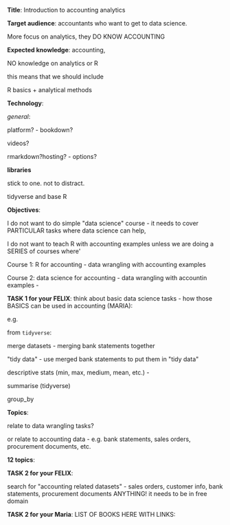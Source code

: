 **Title**: Introduction to accounting analytics

**Target audience**: 
accountants who want to get to data science. 

More focus on analytics, they DO KNOW ACCOUNTING

**Expected knowledge**: accounting, 

NO knowledge on analytics or R


this means that we should include

R basics + analytical methods

**Technology**:

*general*:

platform? - bookdown?

videos?

rmarkdown?hosting? - options?

**libraries**

stick to one. not to distract. 

tidyverse and base R

**Objectives**:

I do not want to do simple "data science" course - it needs to cover PARTICULAR tasks where data science can help, 

I do not want to teach R with accounting examples unless we are doing a SERIES of courses where'

Course 1: R for accounting - data wrangling with accounting examples

Course 2: data science for accounting - data wrangling with accountin examples - 

**TASK 1 for your FELIX**: think about basic data science tasks - how those BASICS can be used in accounting (MARIA):

e.g. 

from `tidyverse`:

merge datasets - merging bank statements together

"tidy data" - use merged bank statements to put them in "tidy data" 

descriptive stats (min, max, medium, mean, etc.) - 

summarise (tidyverse)

group_by


**Topics**:

relate to data wrangling tasks?

or relate to accounting data - e.g. bank statements, sales orders, procurement documents, etc.

**12 topics**:

**TASK 2 for your FELIX**:

search for "accounting related datasets" - sales orders, customer info, bank statements, procurement documents ANYTHING! it needs to be in free domain

**TASK 2 for your Maria**:
LIST OF BOOKS HERE WITH LINKS:




